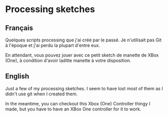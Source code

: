 # Processing sketches

## Français

Quelques scripts processing que j'ai créé par le passé. Je n'utilisait pas Git à l'époque et j'ai perdu la plupart d'entre eux.

En attendant, vous pouvez jouer avec ce petit sketch de manette de XBox (One), à condition d'avoir laditte manette à votre disposition.


## English 

Just a few of my processing sketches. I seem to have lost most of them as I didn't use git when I created them. 

In the meantime, you can checkout this Xbox (One) Controller thingy I made, but you have to have an XBox One controller for it to work.